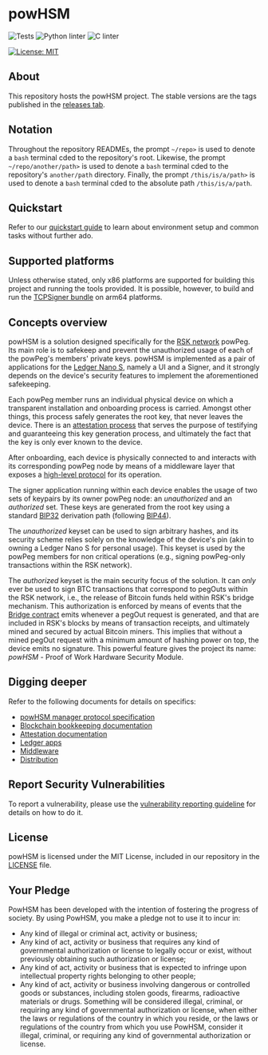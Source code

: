 # powHSM

![Tests](https://github.com/rsksmart/rsk-powhsm/actions/workflows/run-tests.yml/badge.svg)
![Python linter](https://github.com/rsksmart/rsk-powhsm/actions/workflows/lint-python.yml/badge.svg)
![C linter](https://github.com/rsksmart/rsk-powhsm/actions/workflows/lint-c.yml/badge.svg)

[![License: MIT](https://img.shields.io/badge/License-MIT-yellow.svg)](./LICENSE)

## About

This repository hosts the powHSM project. The stable versions are the tags published in the [releases tab](https://github.com/rsksmart/rsk-powhsm/releases).

## Notation

Throughout the repository READMEs, the prompt `~/repo>` is used to denote a `bash` terminal cded to the repository's root. Likewise, the prompt `~/repo/another/path>` is used to denote a `bash` terminal cded to the repository's `another/path` directory. Finally, the prompt `/this/is/a/path>` is used to denote a `bash` terminal cded to the absolute path `/this/is/a/path`.

## Quickstart

Refer to our [quickstart guide](./QUICKSTART.md) to learn about environment setup and common tasks without further ado.

## Supported platforms

Unless otherwise stated, only x86 platforms are supported for building this project and running the tools provided. It is possible, however, to build and run the [TCPSigner bundle](./utils/tcpsigner-bundle/README.md) on arm64 platforms.

## Concepts overview

powHSM is a solution designed specifically for the [RSK network](https://www.rsk.co/) powPeg. Its main role is to safekeep and prevent the unauthorized usage of each of the powPeg's members' private keys. powHSM is implemented as a pair of applications for the [Ledger Nano S](https://shop.ledger.com/products/ledger-nano-s), namely a UI and a Signer, and it strongly depends on the device's security features to implement the aforementioned safekeeping.

Each powPeg member runs an individual physical device on which a transparent installation and onboarding process is carried. Amongst other things, this process safely generates the root key, that never leaves the device. There is an [attestation process](./docs/attestation.md) that serves the purpose of testifying and guaranteeing this key generation process, and ultimately the fact that the key is only ever known to the device.

After onboarding, each device is physically connected to and interacts with its corresponding powPeg node by means of a middleware layer that exposes a [high-level protocol](./docs/protocol.md) for its operation.

The signer application running within each device enables the usage of two sets of keypairs by its owner powPeg node: an _unauthorized_ and an _authorized_ set. These keys are generated from the root key using a standard [BIP32](https://github.com/bitcoin/bips/blob/master/bip-0032.mediawiki) derivation path (following [BIP44](https://github.com/bitcoin/bips/blob/master/bip-0044.mediawiki)).

The _unauthorized_ keyset can be used to sign arbitrary hashes, and its security scheme relies solely on the knowledge of the device's pin (akin to owning a Ledger Nano S for personal usage). This keyset is used by the powPeg members for non critical operations (e.g., signing powPeg-only transactions within the RSK network).

The _authorized_ keyset is the main security focus of the solution. It can _only_ ever be used to sign BTC transactions that correspond to pegOuts within the RSK network, i.e., the release of Bitcoin funds held within RSK's bridge mechanism. This authorization is enforced by means of events that the [Bridge contract](https://explorer.rsk.co/address/0x0000000000000000000000000000000001000006) emits whenever a pegOut request is generated, and that are included in RSK's blocks by means of transaction receipts, and ultimately mined and secured by actual Bitcoin miners. This implies that without a mined pegOut request with a minimum amount of hashing power on top, the device emits no signature. This powerful feature gives the project its name: _powHSM_ - Proof of Work Hardware Security Module.

## Digging deeper

Refer to the following documents for details on specifics:

- [powHSM manager protocol specification](./docs/protocol.md)
- [Blockchain bookkeeping documentation](./docs/blockchain-bookkeeping.md)
- [Attestation documentation](./docs/attestation.md)
- [Ledger apps](./ledger/README.md)
- [Middleware](./middleware/README.md)
- [Distribution](./dist/README.md)

## Report Security Vulnerabilities

To report a vulnerability, please use the [vulnerability reporting guideline](./SECURITY.md) for details on how to do it.

## License

powHSM is licensed under the MIT License, included in our repository in the [LICENSE](./LICENSE) file.

## Your Pledge

PowHSM has been developed with the intention of fostering the progress of society. By using PowHSM, you make a pledge not to use it to incur in:
- Any kind of illegal or criminal act, activity or business;
- Any kind of act, activity or business that requires any kind of governmental authorization or license to legally occur or exist, without previously obtaining such authorization or license;
- Any kind of act, activity or business that is expected to infringe upon intellectual property rights belonging to other people;
- Any kind of act, activity or business involving dangerous or controlled goods or substances, including stolen goods, firearms, radioactive materials or drugs.
Something will be considered illegal, criminal, or requiring any kind of governmental authorization or license, when either the laws or regulations of the country in which you reside, or the laws or regulations of the country from which you use PowHSM, consider it illegal, criminal, or requiring any kind of governmental authorization or license.
